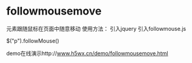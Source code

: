 # followmousemove
元素跟随鼠标在页面中随意移动
使用方法：
引入jquery
引入followmouse.js

$("p").followMouse()

demo在线演示http://www.h5wx.cn/demo/followmousemove.html

